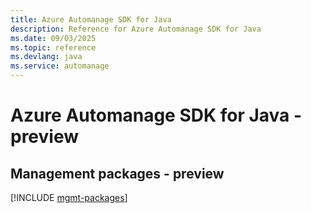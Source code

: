 ```yaml
---
title: Azure Automanage SDK for Java
description: Reference for Azure Automanage SDK for Java
ms.date: 09/03/2025
ms.topic: reference
ms.devlang: java
ms.service: automanage
---
```

# Azure Automanage SDK for Java - preview

## Management packages - preview
[!INCLUDE [mgmt-packages](automanage-mgmt-index.md)]
